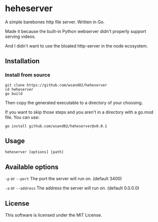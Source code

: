 # heheserver

A simple barebones http file server. Written in Go.

Made it because the built-in Python webserver didn't properly support serving videos.

And I didn't want to use the bloated http-server in the node ecosystem.

## Installation

### Install from source

```
git clone https://github.com/wsand02/heheserver
cd heheserver
go build
```

Then copy the generated executable to a directory of your choosing.

If you want to skip those steps and you aren't in a directory with a go.mod file. You can use:

```
go install github.com/wsand02/heheserver@v0.0.1
```

## Usage

```
heheserver [options] [path]
```

## Available options

`-p` or `--port` The port the server will run on. (default 3400)

`-a` or `--address` The address the server will run on. (default 0.0.0.0)

## License

This software is licensed under the MIT License.